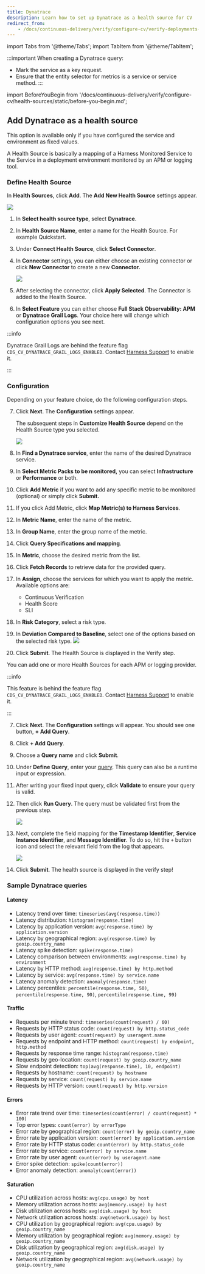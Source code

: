 ```yaml
---
title: Dynatrace
description: Learn how to set up Dynatrace as a health source for CV
redirect_from: 
    - /docs/continuous-delivery/verify/configure-cv/verify-deployments-with-dynatrace
---
```


import Tabs from '@theme/Tabs';
import TabItem from '@theme/TabItem';

:::important
When creating a Dynatrace query:
- Mark the service as a key request.
- Ensure that the entity selector for metrics is a service or service method.
:::

import BeforeYouBegin from '/docs/continuous-delivery/verify/configure-cv/health-sources/static/before-you-begin.md';

<BeforeYouBegin />

## Add Dynatrace as a health source

This option is available only if you have configured the service and environment as fixed values.

A Health Source is basically a mapping of a Harness Monitored Service to the Service in a deployment environment monitored by an APM or logging tool.

### Define Health Source

In **Health Sources**, click **Add**. The **Add New Health Source** settings appear.

![](./static/verify-deployments-with-dynatrace-14.png)

1. In **Select health source type**, select **Dynatrace**.
2. In **Health Source Name**, enter a name for the Health Source. For example Quickstart.
3. Under **Connect Health Source**, click **Select Connector**.
4. In **Connector** settings, you can either choose an existing connector or click **New Connector** to create a new **Connector.**
   
   ![](./static/verify-deployments-with-dynatrace-15.png)

5. After selecting the connector, click **Apply Selected**. The Connector is added to the Health Source.
6. In **Select Feature** you can either choose **Full Stack Observability: APM** or **Dynatrace Grail Logs**. Your choice here will change which configuration options you see next. 

:::info

Dynatrace Grail Logs are behind the feature flag `CDS_CV_DYNATRACE_GRAIL_LOGS_ENABLED`. Contact [Harness Support](mailto:support@harness.io) to enable it.

:::

### Configuration

Depending on your feature choice, do the following configuration steps.

<Tabs>
<TabItem value="Full Stack Observability: APM">

7. Click **Next**. The **Configuration** settings appear.
   
   The subsequent steps in **Customize Health Source** depend on the Health Source type you selected.
   
   ![](./static/verify-deployments-with-dynatrace-16.png)
   	
8. In **Find a Dynatrace service**, enter the name of the desired Dynatrace service.
9.  In **Select Metric Packs to be monitored,** you can select **Infrastructure** or **Performance** or both.
10. Click **Add Metric** if you want to add any specific metric to be monitored (optional) or simply click **Submit.**
11. If you click Add Metric, click **Map Metric(s) to Harness Services**.
12. In **Metric Name**, enter the name of the metric.
13. In **Group Name**, enter the group name of the metric.
14. Click **Query Specifications and mapping**.
15. In **Metric**, choose the desired metric from the list.
16. Click **Fetch Records** to retrieve data for the provided query.
17. In **Assign**, choose the services for which you want to apply the metric. Available options are:
	* Continuous Verification
	* Health Score
	* SLI
18. In **Risk Category**, select a risk type.
19. In **Deviation Compared to Baseline**, select one of the options based on the selected risk type.
    ![](./static/verify-deployments-with-dynatrace-17.png)
20. Click **Submit**. The Health Source is displayed in the Verify step.

You can add one or more Health Sources for each APM or logging provider.

</TabItem>
<TabItem value="Dynatrace Grail Logs">

:::info

This feature is behind the feature flag `CDS_CV_DYNATRACE_GRAIL_LOGS_ENABLED`. Contact [Harness Support](mailto:support@harness.io) to enable it.

:::

7. Click **Next**. The **Configuration** settings will appear. You should see one button, **+ Add Query**.
8. Click **+ Add Query**.
9. Choose a **Query name** and click **Submit**.
10. Under **Define Query**, enter your [query](https://docs.dynatrace.com/docs/discover-dynatrace/references/dynatrace-query-language). This query can also be a runtime input or expression.
11. After writing your fixed input query, click **Validate** to ensure your query is valid.
12. Then click **Run Query**. The query must be validated first from the previous step. 

    ![](./static/verify-deployment-dynatrace-grail-1.png)

13. Next, complete the field mapping for the **Timestamp Identifier**, **Service Instance Identifier**, and **Message Identifier**. To do so, hit the `+` button icon and select the relevant field from the log that appears. 

    ![](./static/verify-deployment-dynatrace-grail-2.png)

14. Click **Submit**. The health source is displayed in the verify step!

</TabItem>
</Tabs>

### Sample Dynatrace queries

#### Latency

- Latency trend over time: `timeseries(avg(response.time))`
- Latency distribution: `histogram(response.time)`  
- Latency by application version: `avg(response.time) by application.version`  
- Latency by geographical region: `avg(response.time) by geoip.country_name`
- Latency spike detection: `spike(response.time)`
- Latency comparison between environments: `avg(response.time) by environment`  
- Latency by HTTP method: `avg(response.time) by http.method`  
- Latency by service: `avg(response.time) by service.name`  
- Latency anomaly detection: `anomaly(response.time)`
- Latency percentiles: `percentile(response.time, 50)`, `percentile(response.time, 90)`, `percentile(response.time, 99)`

#### Traffic

- Requests per minute trend: `timeseries(count(request) / 60)`
- Requests by HTTP status code: `count(request) by http.status_code`
- Requests by user agent: `count(request) by useragent.name`
- Requests by endpoint and HTTP method: `count(request) by endpoint, http.method`
- Requests by response time range: `histogram(response.time)`
- Requests by geo-location: `count(request) by geoip.country_name`
- Slow endpoint detection: `top(avg(response.time), 10, endpoint)`
- Requests by hostname: `count(request) by hostname`
- Requests by service: `count(request) by service.name`
- Requests by HTTP version: `count(request) by http.version` 

#### Errors

- Error rate trend over time: `timeseries(count(error) / count(request) * 100)`
- Top error types: `count(error) by errorType`
- Error rate by geographical region: `count(error) by geoip.country_name`
- Error rate by application version: `count(error) by application.version`
- Error rate by HTTP status code: `count(error) by http.status_code`
- Error rate by service: `count(error) by service.name`
- Error rate by user agent: `count(error) by useragent.name`
- Error spike detection: `spike(count(error))`
- Error anomaly detection: `anomaly(count(error))`

#### Saturation

- CPU utilization across hosts: `avg(cpu.usage) by host`
- Memory utilization across hosts: `avg(memory.usage) by host`
- Disk utilization across hosts: `avg(disk.usage) by host`
- Network utilization across hosts: `avg(network.usage) by host`
- CPU utilization by geographical region: `avg(cpu.usage) by geoip.country_name`
- Memory utilization by geographical region: `avg(memory.usage) by geoip.country_name`
- Disk utilization by geographical region: `avg(disk.usage) by geoip.country_name`
- Network utilization by geographical region: `avg(network.usage) by geoip.country_name`

